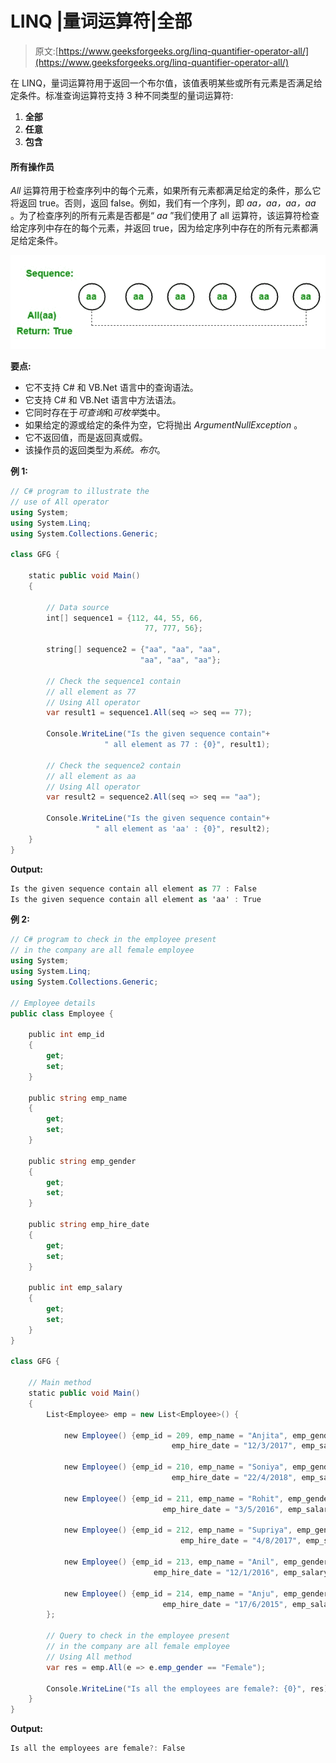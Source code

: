 # LINQ |量词运算符|全部

> 原文:[https://www.geeksforgeeks.org/linq-quantifier-operator-all/](https://www.geeksforgeeks.org/linq-quantifier-operator-all/)

在 LINQ，量词运算符用于返回一个布尔值，该值表明某些或所有元素是否满足给定条件。标准查询运算符支持 3 种不同类型的量词运算符:

1.  **全部**
2.  **任意**
3.  **包含**

#### 所有操作员

*All* 运算符用于检查序列中的每个元素，如果所有元素都满足给定的条件，那么它将返回 true。否则，返回 false。例如，我们有一个序列，即 *aa，aa，aa，aa* 。为了检查序列的所有元素是否都是“ *aa* ”我们使用了 all 运算符，该运算符检查给定序列中存在的每个元素，并返回 true，因为给定序列中存在的所有元素都满足给定条件。

![](img/61be70de58923cb667429aa91b50af21.png)

**要点:**

*   它不支持 C# 和 VB.Net 语言中的查询语法。
*   它支持 C# 和 VB.Net 语言中方法语法。
*   它同时存在于*可查询*和*可枚举*类中。
*   如果给定的源或给定的条件为空，它将抛出 *ArgumentNullException* 。
*   它不返回值，而是返回真或假。
*   该操作员的返回类型为*系统。布尔*。

**例 1:**

```cs
// C# program to illustrate the
// use of All operator
using System;
using System.Linq;
using System.Collections.Generic;

class GFG {

    static public void Main()
    {

        // Data source
        int[] sequence1 = {112, 44, 55, 66,
                              77, 777, 56};

        string[] sequence2 = {"aa", "aa", "aa",
                             "aa", "aa", "aa"};

        // Check the sequence1 contain
        // all element as 77
        // Using All operator
        var result1 = sequence1.All(seq => seq == 77);

        Console.WriteLine("Is the given sequence contain"+
                     " all element as 77 : {0}", result1);

        // Check the sequence2 contain
        // all element as aa
        // Using All operator
        var result2 = sequence2.All(seq => seq == "aa");

        Console.WriteLine("Is the given sequence contain"+
                   " all element as 'aa' : {0}", result2);
    }
}
```

**Output:**

```cs
Is the given sequence contain all element as 77 : False
Is the given sequence contain all element as 'aa' : True

```

**例 2:**

```cs
// C# program to check in the employee present
// in the company are all female employee
using System;
using System.Linq;
using System.Collections.Generic;

// Employee details
public class Employee {

    public int emp_id
    {
        get;
        set;
    }

    public string emp_name
    {
        get;
        set;
    }

    public string emp_gender
    {
        get;
        set;
    }

    public string emp_hire_date
    {
        get;
        set;
    }

    public int emp_salary
    {
        get;
        set;
    }
}

class GFG {

    // Main method
    static public void Main()
    {
        List<Employee> emp = new List<Employee>() {

            new Employee() {emp_id = 209, emp_name = "Anjita", emp_gender = "Female",
                                    emp_hire_date = "12/3/2017", emp_salary = 20000},

            new Employee() {emp_id = 210, emp_name = "Soniya", emp_gender = "Female",
                                    emp_hire_date = "22/4/2018", emp_salary = 30000},

            new Employee() {emp_id = 211, emp_name = "Rohit", emp_gender = "Male",
                                  emp_hire_date = "3/5/2016", emp_salary = 40000},

            new Employee() {emp_id = 212, emp_name = "Supriya", emp_gender = "Female",
                                      emp_hire_date = "4/8/2017", emp_salary = 40000},

            new Employee() {emp_id = 213, emp_name = "Anil", emp_gender = "Male",
                                emp_hire_date = "12/1/2016", emp_salary = 40000},

            new Employee() {emp_id = 214, emp_name = "Anju", emp_gender = "Female",
                                  emp_hire_date = "17/6/2015", emp_salary = 50000},
        };

        // Query to check in the employee present
        // in the company are all female employee
        // Using All method
        var res = emp.All(e => e.emp_gender == "Female");

        Console.WriteLine("Is all the employees are female?: {0}", res);
    }
}
```

**Output:**

```cs
Is all the employees are female?: False

```